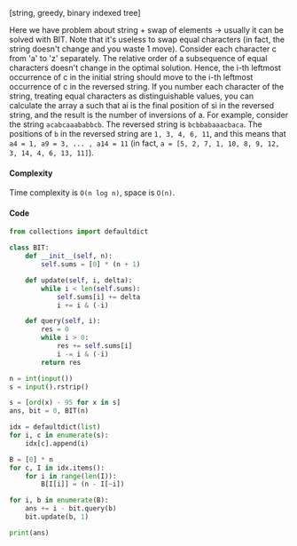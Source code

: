 [string, greedy, binary indexed tree]

Here we have problem about string + swap of elements -> usually it can be solved with BIT. Note that it's useless to swap equal characters (in fact, the string doesn't change and you waste 1 move). Consider each character c from 'a' to 'z' separately. The relative order of a subsequence of equal characters doesn't change in the optimal solution. Hence, the i-th leftmost occurrence of c in the initial string should move to the i-th leftmost occurrence of c in the reversed string. If you number each character of the string, treating equal characters as distinguishable values, you can calculate the array a such that ai is the final position of si in the reversed string, and the result is the number of inversions of a. For example, consider the string `acabcaaababbcb`. The reversed string is `bcbbabaaacbaca`. The positions of `b` in the reversed string are `1, 3, 4, 6, 11`, and this means that `a4 = 1, a9 = 3, ... , a14 = 11` (in fact, `a = [5, 2, 7, 1, 10, 8, 9, 12, 3, 14, 4, 6, 13, 11]`).

#### Complexity
Time complexity is `O(n log n)`, space is `O(n)`.


#### Code
```python
from collections import defaultdict

class BIT:
    def __init__(self, n):
        self.sums = [0] * (n + 1)

    def update(self, i, delta):
        while i < len(self.sums):
            self.sums[i] += delta
            i += i & (-i)

    def query(self, i):
        res = 0
        while i > 0:
            res += self.sums[i]
            i -= i & (-i)
        return res

n = int(input())
s = input().rstrip()

s = [ord(x) - 95 for x in s]
ans, bit = 0, BIT(n)

idx = defaultdict(list)
for i, c in enumerate(s):
    idx[c].append(i)

B = [0] * n
for c, I in idx.items():
    for i in range(len(I)):
        B[I[i]] = (n - I[~i])

for i, b in enumerate(B):
    ans += i - bit.query(b)
    bit.update(b, 1)

print(ans)




```
